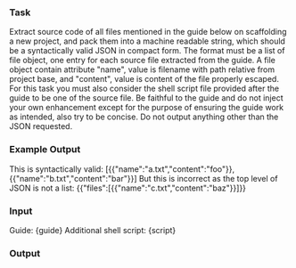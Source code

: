### Task
Extract source code of all files mentioned in the guide below on scaffolding a new project, and pack them into a machine readable string, which should be a syntactically valid JSON in compact form. The format must be a list of file object, one entry for each source file extracted from the guide. A file object contain attribute "name", value is filename with path relative from project base, and "content", value is content of the file properly escaped. For this task you must also consider the shell script file provided after the guide to be one of the source file. Be faithful to the guide and do not inject your own enhancement except for the purpose of ensuring the guide work as intended, also try to be concise. Do not output anything other than the JSON requested.
### Example Output
This is syntactically valid:
[{{"name":"a.txt","content":"foo"}},{{"name":"b.txt","content":"bar"}}]
But this is incorrect as the top level of JSON is not a list:
{{"files":[{{"name":"c.txt","content":"baz"}}]}}
### Input
Guide:
{guide}
Additional shell script:
{script}
### Output
